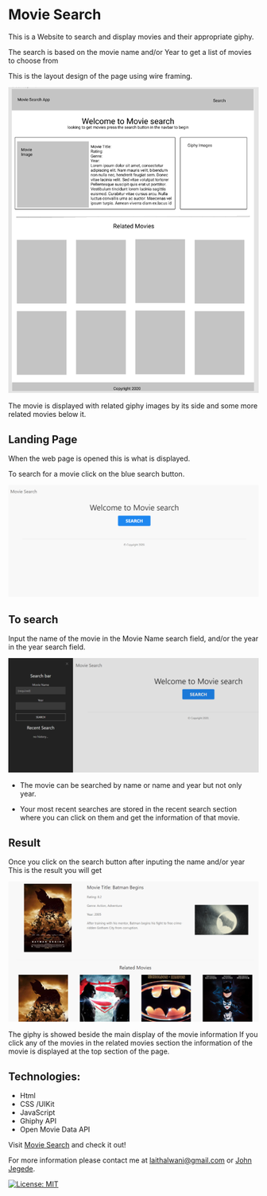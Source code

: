 # Movie Search

This is a Website to search and display movies and their appropriate giphy.

The search is based on the movie name and/or Year to get a list of movies to choose from

This is the layout design of the page using wire framing.

![Page design](assets/images/g31.PNG)

The movie is displayed with related giphy images by its side and some more related movies below it.

## Landing Page

When the web page is opened this is what is displayed.

To search for a movie click on the blue search button.

![landing page](assets/images/g32.PNG)

## To search

Input the name of the movie in the Movie Name search field, and/or the year in the year search field. 

![Search](assets/images/g33.PNG)

- The movie can be searched by name or name and year but not only year.

- Your most recent searches are stored in the recent search section where you can click on them and get the information of that movie.

## Result

Once you click on the search button after inputing the name and/or year
This is the result you will get

![Result](assets/images/g34.PNG)

The giphy is showed beside the main display of the movie information
If you click any of the movies in the related movies section the information of the movie is displayed at the top section of the page.

## Technologies:
* Html
* CSS /UIKit
* JavaScript
* Ghiphy API
* Open Movie Data API

Visit [Movie Search](https://laithalwani.github.io/movie-search/) and check it out!

For more information please contact me at laithalwani@gmail.com or [John Jegede](https://github.com/johnjegede).

[![License: MIT](https://img.shields.io/badge/License-MIT-yellow.svg)](https://opensource.org/licenses/MIT)
